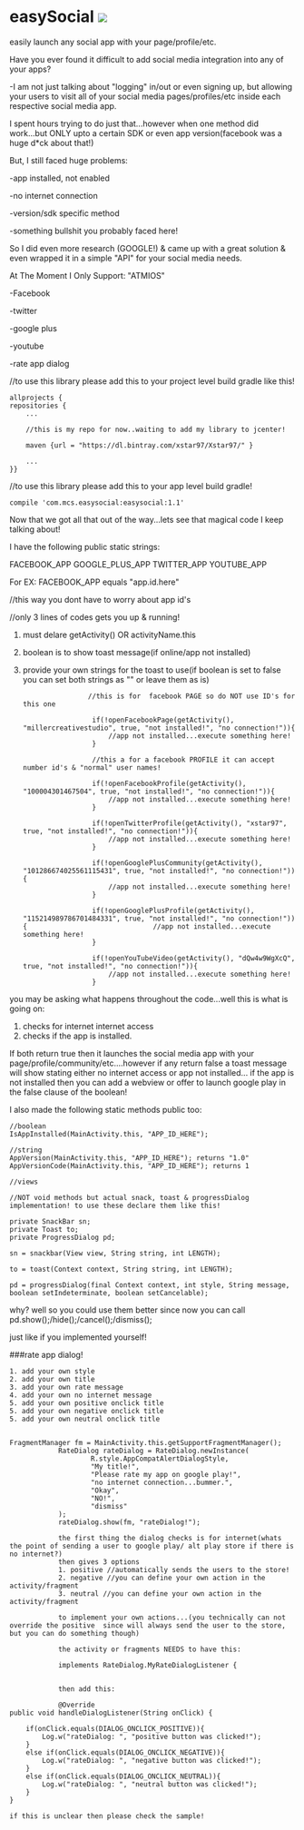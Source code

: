 # easySocial <a href='https://bintray.com/xstar97/Xstar97/easysocial/_latestVersion'><img src='https://api.bintray.com/packages/xstar97/Xstar97/easysocial/images/download.svg'></a>

easily launch any social app with your page/profile/etc.


Have you ever found it difficult to add social media integration into any of your apps?

-I am not just talking about "logging" in/out or even signing up, but allowing your users to visit all of your social media pages/profiles/etc inside each respective social media app.

I spent hours trying to do just that...however when one method did work...but ONLY upto a certain SDK or even app version(facebook was a huge d*ck about that!)

But, I still faced huge problems:

-app installed, not enabled

-no internet connection

-version/sdk specific method

-something bullshit you probably faced here!

So I did even more research (GOOGLE!) & came up with a great solution & even wrapped it in a simple "API" for your social media needs.

At The Moment I Only Support: "ATMIOS"

-Facebook

-twitter

-google plus

-youtube

-rate app dialog

//to use this library please add this to your project level build gradle like this!

    allprojects {
    repositories {
        ...
        
        //this is my repo for now..waiting to add my library to jcenter!
        
        maven {url = "https://dl.bintray.com/xstar97/Xstar97/" }
        
        ...
    }}

//to use this library please add this to your app level build gradle!
      
    compile 'com.mcs.easysocial:easysocial:1.1'

Now that we got all that out of the way...lets see that magical code I keep talking about!

I have the following public static strings:

FACEBOOK_APP
GOOGLE_PLUS_APP
TWITTER_APP
YOUTUBE_APP


For EX:
FACEBOOK_APP equals "app.id.here"

//this way you dont have to worry about app id's

//only 3 lines of codes gets you up & running!

1. must delare getActivity() OR activityName.this

2. boolean is to show toast message(if online/app not installed)

3. provide your own strings for the toast to use(if boolean is set to false you can set both strings as "" or leave them as is)


                       //this is for  facebook PAGE so do NOT use ID's for this one
                       
                        if(!openFacebookPage(getActivity(), "millercreativestudio", true, "not installed!", "no connection!")){
                            //app not installed...execute something here!
                        }
                        
                        //this a for a facebook PROFILE it can accept number id's & "normal" user names!
                        
                        if(!openFacebookProfile(getActivity(), "100004301467504", true, "not installed!", "no connection!")){
                            //app not installed...execute something here!
                        }
                        
                        if(!openTwitterProfile(getActivity(), "xstar97", true, "not installed!", "no connection!")){
                            //app not installed...execute something here!
                        }
                        
                        if(!openGooglePlusCommunity(getActivity(), "101286674025561115431", true, "not installed!", "no connection!")){
                            //app not installed...execute something here!
                        }
                        
                        if(!openGooglePlusProfile(getActivity(), "115214989786701484331", true, "not installed!", "no connection!")){                               //app not installed...execute something here!
                        }
                        
                        if(!openYouTubeVideo(getActivity(), "dQw4w9WgXcQ", true, "not installed!", "no connection!")){
                            //app not installed...execute something here!
                        }
                        
you may be asking what happens throughout the code...well this is what is going on:

1. checks for internet internet access
2. checks if the app is installed. 

If both return true then it launches the social media app with your page/profile/community/etc....however if any return false a toast message will show stating either no internet access or app not installed...
if the app is not installed then you can add a webview or offer to launch google play in the false clause of the boolean!

I also made the following static methods public too:

    //boolean
    IsAppInstalled(MainActivity.this, "APP_ID_HERE");

    //string
    AppVersion(MainActivity.this, "APP_ID_HERE"); returns "1.0"
    AppVersionCode(MainActivity.this, "APP_ID_HERE"); returns 1

    //views

    //NOT void methods but actual snack, toast & progressDialog implementation! to use these declare them like this!

    private SnackBar sn;
    private Toast to;
    private ProgressDialog pd;

    sn = snackbar(View view, String string, int LENGTH);

    to = toast(Context context, String string, int LENGTH);

    pd = progressDialog(final Context context, int style, String message, boolean setIndeterminate, boolean setCancelable);


why? well so you could use them better since now you can call pd.show();/hide();/cancel();/dismiss();

just like if you implemented yourself!

###rate app dialog!

    1. add your own style
    2. add your own title
    3. add your own rate message
    4. add your own no internet message
    5. add your own positive onclick title
    5. add your own negative onclick title
    5. add your own neutral onclick title


    FragmentManager fm = MainActivity.this.getSupportFragmentManager();
                RateDialog rateDialog = RateDialog.newInstance(
                        R.style.AppCompatAlertDialogStyle,
                        "My title!",
                        "Please rate my app on google play!",
                        "no internet connection...bummer.",
                        "Okay",
                        "NO!",
                        "dismiss"
                );
                rateDialog.show(fm, "rateDialog!");
                
                the first thing the dialog checks is for internet(whats the point of sending a user to google play/ alt play store if there is no internet?)
                then gives 3 options
                1. positive //automatically sends the users to the store!
                2. negative //you can define your own action in the activity/fragment
                3. neutral //you can define your own action in the activity/fragment
                
                to implement your own actions...(you technically can not override the positive  since will always send the user to the store, but you can do something though)
                
                the activity or fragments NEEDS to have this:
                
                implements RateDialog.MyRateDialogListener {
                
                
                then add this:
                
                @Override
    public void handleDialogListener(String onClick) {

        if(onClick.equals(DIALOG_ONCLICK_POSITIVE)){
            Log.w("rateDialog: ", "positive button was clicked!");
        }
        else if(onClick.equals(DIALOG_ONCLICK_NEGATIVE)){
            Log.w("rateDialog: ", "negative button was clicked!");
        }
        else if(onClick.equals(DIALOG_ONCLICK_NEUTRAL)){
            Log.w("rateDialog: ", "neutral button was clicked!");
        }
    }
    
    if this is unclear then please check the sample!
